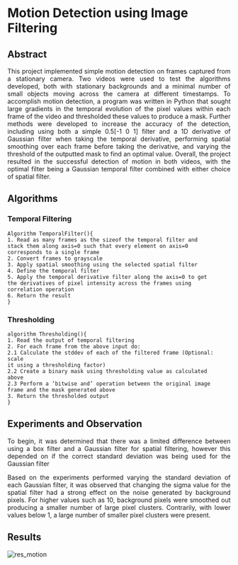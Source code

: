 # Motion Detection using Image Filtering

## Abstract
<p align="justify">
This project implemented simple motion detection on frames captured from a stationary camera. Two videos were used to test the algorithms developed, both with stationary
backgrounds and a minimal number of small objects moving across the camera at different timestamps. To accomplish motion detection, a program was written in Python that sought large gradients in the temporal evolution of the pixel values within each frame of the video and thresholded these values to produce a mask. Further methods were developed to increase the accuracy of the detection, including using both a simple 0.5[-1 0 1] filter and a 1D derivative of Gaussian filter when taking the temporal derivative, performing spatial smoothing over each frame before taking the derivative, and varying the threshold of the outputted mask to find an optimal value. Overall, the project resulted in the successful detection of motion in both videos, with the optimal filter being a Gaussian temporal filter combined with either choice of spatial filter. 
</p>

## Algorithms
### Temporal Filtering
```
Algorithm TemporalFilter(){
1. Read as many frames as the sizeof the temporal filter and
stack them along axis=0 such that every element on axis=0
corresponds to a single frame
2. Convert frames to grayscale
3. Apply spatial smoothing using the selected spatial filter
4. Define the temporal filter
5. Apply the temporal derivative filter along the axis=0 to get
the derivatives of pixel intensity across the frames using
correlation operation
6. Return the result
}
```
### Thresholding
```
algorithm Thresholding(){
1. Read the output of temporal filtering
2. For each frame from the above input do:
2.1 Calculate the stddev of each of the filtered frame (Optional: scale
it using a thresholding factor)
2.2 Create a binary mask using thresholding value as calculated
above
2.3 Perform a ‘bitwise and’ operation between the original image
frame and the mask generated above
3. Return the thresholded output
}
```
## Experiments and Observation
<p align="justify"> To begin, it was determined that there was a limited difference between using a box filter and a Gaussian filter for spatial filtering, however this depended on if the correct standard deviation was being used for the Gaussian filter </p>

<p align="justify">
Based on the experiments performed varying the standard deviation of each Gaussian filter, it was observed that changing the sigma value for the spatial filter had a strong effect on the noise generated by background pixels. For higher values such as 10, background pixels were smoothed out producing a smaller number of large pixel clusters. Contrarily, with lower values below 1, a large number of smaller pixel clusters were present. </p>

## Results
![res_motion](https://user-images.githubusercontent.com/47452095/228610737-4f6e8e75-2f2f-4d53-bd6d-8650234d2925.PNG)
